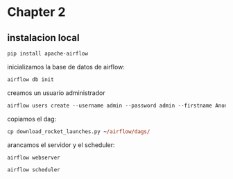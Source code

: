 # Chapter 2

## instalacion local

```ps
pip install apache-airflow
```

inicializamos la base de datos de airflow:

```ps
airflow db init
```

creamos un usuario administrador

```ps
airflow users create --username admin --password admin --firstname Anonymous --lastname Admin --role Admin --email egsmartin@gmail.com
```

copiamos el dag:

```ps
cp download_rocket_launches.py ~/airflow/dags/
```

arancamos el servidor y el scheduler:

```ps
airflow webserver

airflow scheduler
```